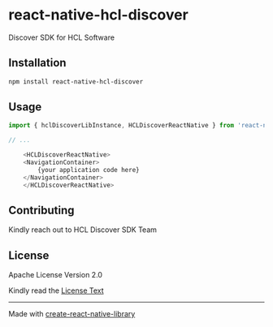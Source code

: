 # react-native-hcl-discover

Discover SDK for HCL Software

## Installation

```sh
npm install react-native-hcl-discover
```

## Usage

```js
import { hclDiscoverLibInstance, HCLDiscoverReactNative } from 'react-native-hcl-discover';

// ...

    <HCLDiscoverReactNative>
	<NavigationContainer>
		{your application code here}
	</NavigationContainer>
    </HCLDiscoverReactNative>

```

## Contributing

Kindly reach out to HCL Discover SDK Team

## License

Apache License Version 2.0

Kindly read the [License Text](LICENSE)

---



Made with [create-react-native-library](https://github.com/callstack/react-native-builder-bob)
